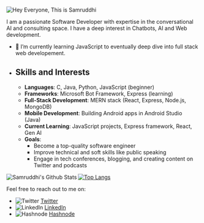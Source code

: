 
### <p align="center">
  <img src="https://giphy.com/gifs/Sophiescloset-hello-sophiescloset-PjU8yYjG5iKgRAd4Tx" alt="Hey Everyone, This is Samruddhi"/>
</p>
  
I am a passionate Software Developer with expertise in the conversational AI and consulting space. I have a deep interest in Chatbots, AI and Web development.

- 🔭 I’m currently learning JavaScript to eventually deep dive into full stack web developement.

- ## Skills and Interests

  - **Languages**: C, Java, Python, JavaScript (beginner)
  - **Frameworks**: Microsoft Bot Framework, Express (learning)
  - **Full-Stack Development**: MERN stack (React, Express, Node.js, MongoDB)
  - **Mobile Development**: Building Android apps in Android Studio (Java)
  - **Current Learning**: JavaScript projects, Express framework, React, Gen AI
  - **Goals**: 
    - Become a top-quality software engineer
    - Improve technical and soft skills like public speaking
    - Engage in tech conferences, blogging, and creating content on Twitter and podcasts

  
<img align="left" alt="Samruddhi's Github Stats" src="https://github-readme-stats.vercel.app/api?username=samrudhi0909&show_icons=true&hide_border=true" />


[![Top Langs](https://github-readme-stats.vercel.app/api/top-langs/?username=samrudhi0909&layout=compact)](https://github.com/samrudhi0909/github-readme-stats)


Feel free to reach out to me on:

- ![Twitter](https://img.icons8.com/color/48/000000/twitter--v1.png) [Twitter](https://twitter.com/Samruddhi0909)
- ![LinkedIn](https://img.icons8.com/color/48/000000/linkedin.png) [LinkedIn](https://www.linkedin.com/in/samruddhi-sangale-21680a1b1/)
- ![Hashnode](https://img.icons8.com/color/48/000000/hasnode--v1.png) [Hashnode](https://hashnode.com/@samruddhi09)
